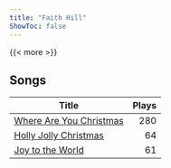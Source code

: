 ```yaml
---
title: "Faith Hill"
ShowToc: false
---
```


{{< more >}}

## Songs
Title | Plays 
----- | -----: 
[Where Are You Christmas](/songs/where-are-you-christmas) | 280
[Holly Jolly Christmas](/songs/holly-jolly-christmas) | 64
[Joy to the World](/songs/joy-to-the-world) | 61

